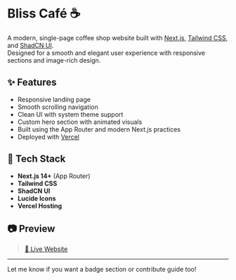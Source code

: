 # Bliss Café ☕️

A modern, single-page coffee shop website built with [Next.js](https://nextjs.org/), [Tailwind CSS](https://tailwindcss.com/), and [ShadCN UI](https://ui.shadcn.com/).  
Designed for a smooth and elegant user experience with responsive sections and image-rich design.

## ✨ Features

- Responsive landing page
- Smooth scrolling navigation
- Clean UI with system theme support
- Custom hero section with animated visuals
- Built using the App Router and modern Next.js practices
- Deployed with [Vercel](https://vercel.com/)

## 🚀 Tech Stack

- **Next.js 14+** (App Router)
- **Tailwind CSS**
- **ShadCN UI**
- **Lucide Icons**
- **Vercel Hosting**

## 📷 Preview

> [🔗 Live Website](https://blisscafe.bhathiya.dev/)

---

Let me know if you want a badge section or contribute guide too!
